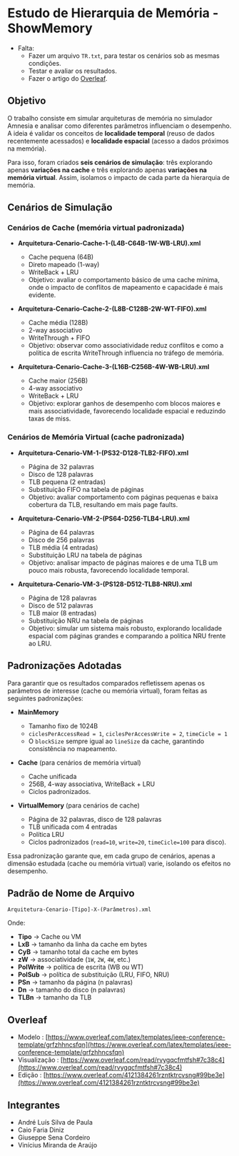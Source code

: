 # Estudo de Hierarquia de Memória - ShowMemory

- Falta:
    - Fazer um arquivo `TR.txt`, para testar os cenários sob as mesmas condições.
    - Testar e avaliar os resultados.
    - Fazer o artigo do [Overleaf](#Overleaf).

## Objetivo

O trabalho consiste em simular arquiteturas de memória no simulador Amnesia e analisar como diferentes parâmetros influenciam o desempenho. A ideia é validar os conceitos de **localidade temporal** (reuso de dados recentemente acessados) e **localidade espacial** (acesso a dados próximos na memória).

Para isso, foram criados **seis cenários de simulação**: três explorando apenas **variações na cache** e três explorando apenas **variações na memória virtual**. Assim, isolamos o impacto de cada parte da hierarquia de memória.

## Cenários de Simulação

### Cenários de Cache (memória virtual padronizada)

- **Arquitetura-Cenario-Cache-1-(L4B-C64B-1W-WB-LRU).xml**

    - Cache pequena (64B)
    - Direto mapeado (1-way)
    - WriteBack + LRU
    - Objetivo: avaliar o comportamento básico de uma cache mínima, onde o impacto de conflitos de mapeamento e capacidade é mais evidente.

- **Arquitetura-Cenario-Cache-2-(L8B-C128B-2W-WT-FIFO).xml**

    - Cache média (128B)
    - 2-way associativo
    - WriteThrough + FIFO
    - Objetivo: observar como associatividade reduz conflitos e como a política de escrita WriteThrough influencia no tráfego de memória.

- **Arquitetura-Cenario-Cache-3-(L16B-C256B-4W-WB-LRU).xml**

    - Cache maior (256B)
    - 4-way associativo
    - WriteBack + LRU
    - Objetivo: explorar ganhos de desempenho com blocos maiores e mais associatividade, favorecendo localidade espacial e reduzindo taxas de miss.

### Cenários de Memória Virtual (cache padronizada)

- **Arquitetura-Cenario-VM-1-(PS32-D128-TLB2-FIFO).xml**

    - Página de 32 palavras
    - Disco de 128 palavras
    - TLB pequena (2 entradas)
    - Substituição FIFO na tabela de páginas
    - Objetivo: avaliar comportamento com páginas pequenas e baixa cobertura da TLB, resultando em mais page faults.

- **Arquitetura-Cenario-VM-2-(PS64-D256-TLB4-LRU).xml**

    - Página de 64 palavras
    - Disco de 256 palavras
    - TLB média (4 entradas)
    - Substituição LRU na tabela de páginas
    - Objetivo: analisar impacto de páginas maiores e de uma TLB um pouco mais robusta, favorecendo localidade temporal.

- **Arquitetura-Cenario-VM-3-(PS128-D512-TLB8-NRU).xml**

    - Página de 128 palavras
    - Disco de 512 palavras
    - TLB maior (8 entradas)
    - Substituição NRU na tabela de páginas
    - Objetivo: simular um sistema mais robusto, explorando localidade espacial com páginas grandes e comparando a política NRU frente ao LRU.

## Padronizações Adotadas

Para garantir que os resultados comparados refletissem apenas os parâmetros de interesse (cache ou memória virtual), foram feitas as seguintes padronizações:

- **MainMemory**

    - Tamanho fixo de 1024B
    - `ciclesPerAccessRead = 1`, `ciclesPerAccessWrite = 2`, `timeCicle = 1`
    - O `blockSize` sempre igual ao `lineSize` da cache, garantindo consistência no mapeamento.

- **Cache** (para cenários de memória virtual)

    - Cache unificada
    - 256B, 4-way associativa, WriteBack + LRU
    - Ciclos padronizados.

- **VirtualMemory** (para cenários de cache)

    - Página de 32 palavras, disco de 128 palavras
    - TLB unificada com 4 entradas
    - Política LRU
    - Ciclos padronizados (`read=10`, `write=20`, `timeCicle=100` para disco).

Essa padronização garante que, em cada grupo de cenários, apenas a dimensão estudada (cache ou memória virtual) varie, isolando os efeitos no desempenho.

## Padrão de Nome de Arquivo

```
Arquitetura-Cenario-[Tipo]-X-(Parâmetros).xml
```

Onde:

- **Tipo**     $\to$ Cache ou VM
- **LxB**      $\to$ tamanho da linha da cache em bytes
- **CyB**      $\to$ tamanho total da cache em bytes
- **zW**       $\to$ associatividade (`1W`, `2W`, `4W`, etc.)
- **PolWrite** $\to$ política de escrita (WB ou WT)
- **PolSub**   $\to$ política de substituição (LRU, FIFO, NRU)
- **PSn**      $\to$ tamanho da página (n palavras)
- **Dn**       $\to$ tamanho do disco (n palavras)
- **TLBn**     $\to$ tamanho da TLB

## Overleaf

- Modelo       : [https://www.overleaf.com/latex/templates/ieee-conference-template/grfzhhncsfqn](https://www.overleaf.com/latex/templates/ieee-conference-template/grfzhhncsfqn)
- Visualização : [https://www.overleaf.com/read/rvygqcfmtfsh#7c38c4](https://www.overleaf.com/read/rvygqcfmtfsh#7c38c4)
- Edição       : [https://www.overleaf.com/4121384261rzntktrcvsng#99be3e](https://www.overleaf.com/4121384261rzntktrcvsng#99be3e)

## Integrantes

- André Luís Silva de Paula
- Caio Faria Diniz
- Giuseppe Sena Cordeiro
- Vinícius Miranda de Araújo
